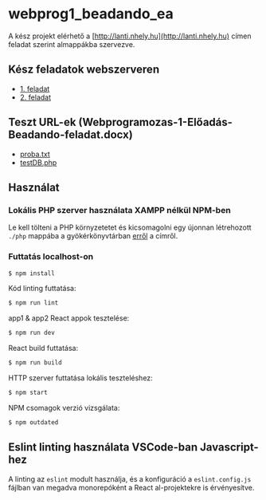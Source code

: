 # webprog1_beadando_ea

A kész projekt elérhető a [http://lanti.nhely.hu](http://lanti.nhely.hu) címen feladat szerint almappákba szervezve.

## Kész feladatok webszerveren

* [1. feladat](http://lanti.nhely.hu/ea_fel01/index.html)
* [2. feladat](http://lanti.nhely.hu/react/react.html)

## Teszt URL-ek (Webprogramozas-1-Előadás-Beadando-feladat.docx)

* [proba.txt](http://lanti.nhely.hu/proba.txt)
* [testDB.php](http://lanti.nhely.hu/testDB.php)

## Használat

### Lokális PHP szerver használata XAMPP nélkül NPM-ben

Le kell tölteni a PHP környzetetet és kicsomagolni egy újonnan létrehozott `./php` mappába a gyökérkönyvtárban [erről](https://windows.php.net/downloads/releases/php-8.4.5-Win32-vs17-x64.zip) a címről.

### Futtatás localhost-on

```sh
$ npm install
```

Kód linting futtatása:

```sh
$ npm run lint
```

app1 & app2 React appok tesztelése:

```sh
$ npm run dev
```

React build futtatása:

```sh
$ npm run build
```

HTTP szerver futtatása lokális teszteléshez:

```sh
$ npm start
```

NPM csomagok verzió vizsgálata:

```sh
$ npm outdated
```

## Eslint linting használata VSCode-ban Javascript-hez

A linting az `eslint` modult használja, és a konfiguráció a `eslint.config.js` fájlban van megadva monorepóként a React al-projektekre is érvényesítve.
